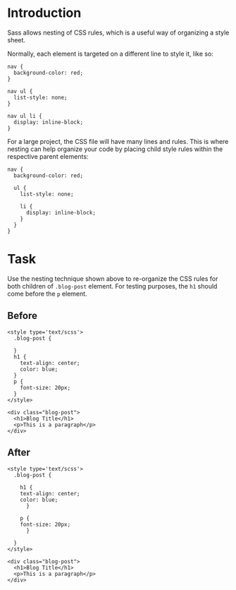 # Introduction

Sass allows nesting of CSS rules, which is a useful way of organizing a style sheet.

Normally, each element is targeted on a different line to style it, like so:
```
nav {
  background-color: red;
}

nav ul {
  list-style: none;
}

nav ul li {
  display: inline-block;
}
```
For a large project, the CSS file will have many lines and rules. This is where nesting can help organize your code by placing child style rules within the respective parent elements:
```
nav {
  background-color: red;

  ul {
    list-style: none;

    li {
      display: inline-block;
    }
  }
}
```

# Task 

Use the nesting technique shown above to re-organize the CSS rules for both children of `.blog-post` element. For testing purposes, the `h1` should come before the `p` element.

## Before
```
<style type='text/scss'>
  .blog-post {

  }
  h1 {
    text-align: center;
    color: blue;
  }
  p {
    font-size: 20px;
  }
</style>

<div class="blog-post">
  <h1>Blog Title</h1>
  <p>This is a paragraph</p>
</div>
```


## After

```
<style type='text/scss'>
  .blog-post {
    
    h1 {
    text-align: center;
    color: blue;
      }
      
    p {
    font-size: 20px;
      }
    
  }
</style>

<div class="blog-post">
  <h1>Blog Title</h1>
  <p>This is a paragraph</p>
</div>
```
